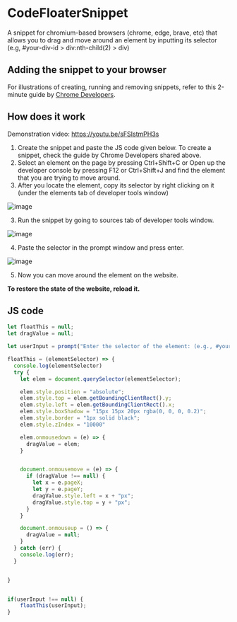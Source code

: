# CodeFloaterSnippet
A snippet for chromium-based browsers (chrome, edge, brave, etc) that allows you to drag and move around an element by inputting its selector (e.g,  #your-div-id > div:nth-child(2) > div)

## Adding the snippet to your browser
For illustrations of creating, running and removing snippets, refer to this 2-minute guide by [Chrome Developers](https://developer.chrome.com/docs/devtools/javascript/snippets/).


## How does it work

Demonstration video: https://youtu.be/sFSIstmPH3s

1. Create the snippet and paste the JS code given below. To create a snippet, check the guide by Chrome Developers shared above.
1. Select an element on the page by pressing Ctrl+Shift+C or Open up the developer console by pressing F12 or Ctrl+Shift+J and find the element that you are trying to move around.
2. After you locate the element, copy its selector by right clicking on it (under the elements tab of developer tools window)

![image](https://user-images.githubusercontent.com/15829308/145865863-65d4d0e1-46de-4c7c-8917-40d14b94be4a.png)

3. Run the snippet by going to sources tab of developer tools window.

![image](https://user-images.githubusercontent.com/15829308/145865781-1c058cb1-437a-4ec7-a3df-3826b62fdf8d.png)

4. Paste the selector in the prompt window and press enter.

![image](https://user-images.githubusercontent.com/15829308/145865941-d0ae8351-143c-4b8e-8b95-dd5ca91bd312.png)

5. Now you can move around the element on the website. 

**To restore the state of the website, reload it.**


## JS code

```javascript
let floatThis = null;
let dragValue = null;

let userInput = prompt("Enter the selector of the element: (e.g., #your-div-id > div:nth-child(2) > div)")

floatThis = (elementSelector) => {
  console.log(elementSelector)
  try {
    let elem = document.querySelector(elementSelector);

    elem.style.position = "absolute";
    elem.style.top = elem.getBoundingClientRect().y;
    elem.style.left = elem.getBoundingClientRect().x;
    elem.style.boxShadow = "15px 15px 20px rgba(0, 0, 0, 0.2)";
    elem.style.border = "1px solid black";
    elem.style.zIndex = "10000"

    elem.onmousedown = (e) => {
      dragValue = elem;
    }


    document.onmousemove = (e) => {
      if (dragValue !== null) {
        let x = e.pageX;
        let y = e.pageY;
        dragValue.style.left = x + "px";
        dragValue.style.top = y + "px";
      }
    }

    document.onmouseup = () => {
      dragValue = null;
    }
  } catch (err) {
    console.log(err);
  }


}


if(userInput !== null) {
	floatThis(userInput);
}

```
